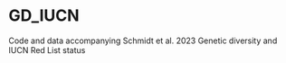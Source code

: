 # GD_IUCN
Code and data accompanying Schmidt et al. 2023 Genetic diversity and IUCN Red List status
